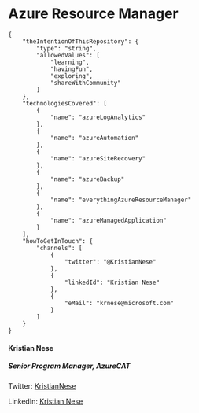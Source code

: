 # Azure Resource Manager

	{
	    "theIntentionOfThisRepository": {
	        "type": "string",
	        "allowedValues": [
	            "learning",
	            "havingFun",
	            "exploring",
	            "shareWithCommunity"
	        ]
	    },
	    "technologiesCovered": [
	        {
	            "name": "azureLogAnalytics"
	        },
	        {
	            "name": "azureAutomation"
	        },
	        {
	            "name": "azureSiteRecovery"
	        },
	        {
	            "name": "azureBackup"
	        },
	        {
	            "name": "everythingAzureResourceManager"
	        },
	        {
	            "name": "azureManagedApplication"
	        }
	    ],
	    "howToGetInTouch": {
	        "channels": [
	            {
	                "twitter": "@KristianNese"
	            },
	            {
	                "linkedId": "Kristian Nese"
	            },
	            {
	                "eMail": "krnese@microsoft.com"
	            }
	        ]
	    }
	}


#### Kristian Nese

##### Senior Program Manager, AzureCAT

Twitter: [KristianNese](http://twitter.com/KristianNese)

LinkedIn: [Kristian Nese](linkedin.com/in/kristiannese)
